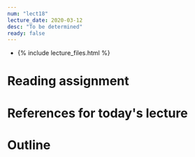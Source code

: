 ```yaml
---
num: "lect18"
lecture_date: 2020-03-12
desc: "To be determined"
ready: false
---
```


* {% include lecture_files.html %}


# Reading assignment


# References for today's lecture


# Outline

